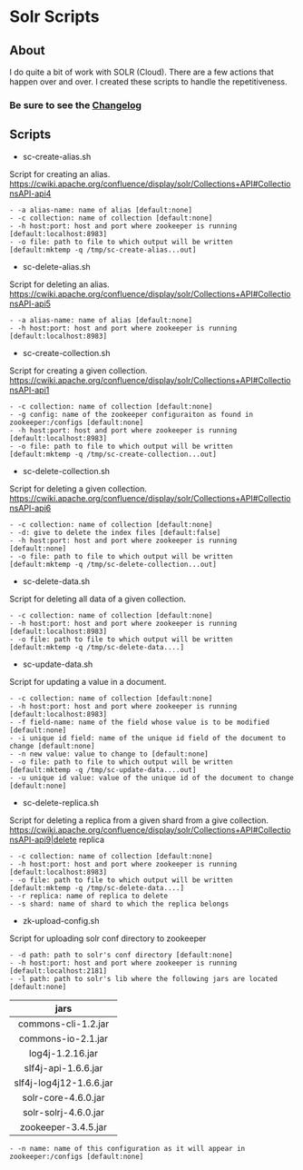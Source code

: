 # Solr Scripts

## About

I do quite a bit of work with SOLR (Cloud).  There are a few actions that happen over and over.  I created these scripts to handle the repetitiveness.

### Be sure to see the [Changelog](https://github.com/likethecolor/solr-scripts/blob/master/CHANGELOG.md)

## Scripts

- sc-create-alias.sh

 Script for creating an alias.
 https://cwiki.apache.org/confluence/display/solr/Collections+API#CollectionsAPI-api4

    - -a alias-name: name of alias [default:none]
    - -c collection: name of collection [default:none]
    - -h host:port: host and port where zookeeper is running [default:localhost:8983]
    - -o file: path to file to which output will be written [default:mktemp -q /tmp/sc-create-alias...out]

- sc-delete-alias.sh

 Script for deleting an alias.
 https://cwiki.apache.org/confluence/display/solr/Collections+API#CollectionsAPI-api5

    - -a alias-name: name of alias [default:none]
    - -h host:port: host and port where zookeeper is running [default:localhost:8983]

- sc-create-collection.sh

 Script for creating a given collection.
 https://cwiki.apache.org/confluence/display/solr/Collections+API#CollectionsAPI-api1

    - -c collection: name of collection [default:none] 
    - -g config: name of the zookeeper configuraiton as found in zookeeper:/configs [default:none] 
    - -h host:port: host and port where zookeeper is running [default:localhost:8983]
    - -o file: path to file to which output will be written [default:mktemp -q /tmp/sc-create-collection...out]

- sc-delete-collection.sh

 Script for deleting a given collection.
 https://cwiki.apache.org/confluence/display/solr/Collections+API#CollectionsAPI-api6

    - -c collection: name of collection [default:none]
    - -d: give to delete the index files [default:false]
    - -h host:port: host and port where zookeeper is running [default:none]
    - -o file: path to file to which output will be written [default:mktemp -q /tmp/sc-delete-collection...out]

- sc-delete-data.sh

 Script for deleting all data of a given collection.

    - -c collection: name of collection [default:none]
    - -h host:port: host and port where zookeeper is running [default:localhost:8983]
    - -o file: path to file to which output will be written [default:mktemp -q /tmp/sc-delete-data....]

- sc-update-data.sh

 Script for updating a value in a document.

    - -c collection: name of collection [default:none]
    - -h host:port: host and port where zookeeper is running [default:localhost:8983]
    - -f field-name: name of the field whose value is to be modified [default:none]
    - -i unique id field: name of the unique id field of the document to change [default:none]
    - -n new value: value to change to [default:none]
    - -o file: path to file to which output will be written [default:mktemp -q /tmp/sc-update-data....out]
    - -u unique id value: value of the unique id of the document to change [default:none]

- sc-delete-replica.sh

 Script for deleting a replica from a given shard from a give collection.
 https://cwiki.apache.org/confluence/display/solr/Collections+API#CollectionsAPI-api9|delete replica

    - -c collection: name of collection [default:none]
    - -h host:port: host and port where zookeeper is running [default:localhost:8983]
    - -o file: path to file to which output will be written [default:mktemp -q /tmp/sc-delete-data....]
    - -r replica: name of replica to delete
    - -s shard: name of shard to which the replica belongs


- zk-upload-config.sh

 Script for uploading solr conf directory to zookeeper

    - -d path: path to solr's conf directory [default:none]
    - -h host:port: host and port where zookeeper is running [default:localhost:2181]
    - -l path: path to solr's lib where the following jars are located [default:none]

  |    jars                 |
  |:-----------------------:|
  | commons-cli-1.2.jar     |
  | commons-io-2.1.jar      |
  | log4j-1.2.16.jar        |
  | slf4j-api-1.6.6.jar     |
  | slf4j-log4j12-1.6.6.jar |
  | solr-core-4.6.0.jar     |
  | solr-solrj-4.6.0.jar    |
  | zookeeper-3.4.5.jar     |

    - -n name: name of this configuration as it will appear in zookeeper:/configs [default:none]
